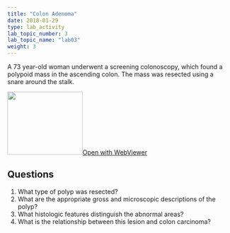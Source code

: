 ```yaml
---
title: "Colon Adenoma"
date: 2018-01-29
type: lab_activity
lab_topic_number: 3
lab_topic_name: "lab03"
weight: 3
---
```

<div class="entrybody">
<p>A 73 year-old woman underwent a screening colonoscopy, which found a polypoid mass in the ascending colon. The mass was resected using a snare around the stalk.<br clear="all"></p>

<div class="thumbnail"><a href="http://virtualslides.cumc.columbia.edu/GI%20Path%2004.svs/view.apml?" target="_blank"><img alt="" src="http://pathologylab.ccnmtl.columbia.edu/assets/images/slide_GIpath04.jpg" width="170" height="143" class="mt-image-left"></a><a href="http://virtualslides.cumc.columbia.edu/GI%20Path%2004.svs/view.apml?" target="_blank">Open with WebViewer</a></div>

<h2>Questions</h2>


<ol>
<li>What type of polyp was resected?</li>
<li> What are the appropriate gross and microscopic descriptions of the polyp?</li>
<li> What histologic features distinguish the abnormal areas?</li>
<li> What is the relationship between this lesion and colon carcinoma?</li>
</ol>


						
</div>
